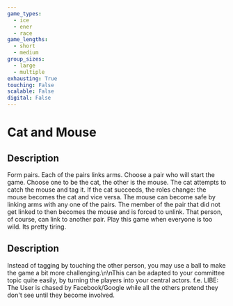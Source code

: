 ```yaml
---
game_types:
  - ice
  - ener
  - race
game_lengths:
  - short
  - medium
group_sizes:
  - large
  - multiple
exhausting: True
touching: False
scalable: False
digital: False
---
```

# Cat and Mouse

## Description
Form pairs. Each of the pairs links arms. Choose a pair who will start the game. Choose one to be the cat, the other is the mouse. The cat attempts to catch the mouse and tag it. If the cat succeeds, the roles change: the mouse becomes the cat and vice versa. The mouse can become safe by linking arms with any one of the pairs. The member of the pair that did not get linked to then becomes the mouse and is forced to unlink. That person, of course, can link to another pair. Play this game when everyone is too wild. Its pretty tiring.

## Description
Instead of tagging by touching the other person, you may use a ball to make the game a bit more challenging.\n\nThis can be adapted to your committee topic quite easily, by turning the players into your central actors. f.e. LIBE: The User is chased by Facebook/Google while all the others pretend they don't see until they become involved.
